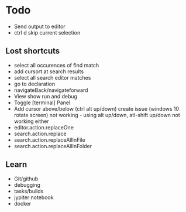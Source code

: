 # Todo
- Send output to editor
- ctrl d skip current selection

## Lost shortcuts
- select all occurences of find match
- add cursort at search results
- select all search editor matches
- go to declaration
- navigateBack/navigateforward
- View show run and debug
- Toggle [terminal] Panel
- Add cursor above/below (ctrl alt up/down) create issue (windows 10 rotate screen) not working - using alt up/down, atl-shift up/down not working either
- editor.action.replaceOne
- search.action.replace
- search.action.replaceAllInFile
- search.action.replaceAllInFolder

## Learn
- Git/github
- debugging
- tasks/builds
- jypiter notebook
- docker